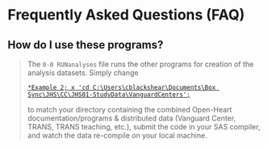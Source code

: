 # Frequently Asked Questions (FAQ)

## How do I use these programs?
> The `0-0 RUNanalyses` file runs the other programs for creation of the analysis datasets. Simply change
>
> [```*Example 2; x 'cd C:\Users\cblackshear\Documents\Box Sync\JHS\CC\JHS01-StudyData\VanguardCenters';```](https://github.com/cblackshear/Open-Heart/blob/354948810059c64320c7e78812d152369ec5465e/VanguardCenters/data/Analysis%20Data/2-programs/0-0-RUNanalyses.sas#L22) 
> 
> to match your directory containing the combined Open-Heart documentation/programs & distributed data (Vanguard Center, TRANS, TRANS teaching, etc.), submit the code in your SAS compiler, and watch the data re-compile on your local machine. 
